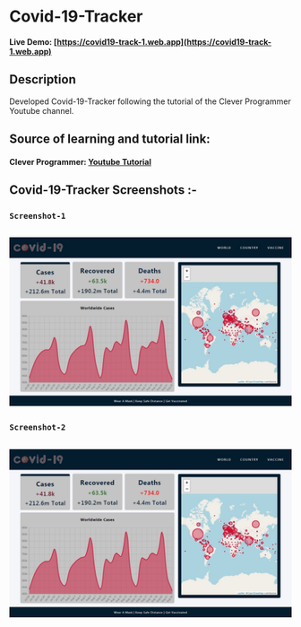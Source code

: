# Covid-19-Tracker

#### Live Demo: [https://covid19-track-1.web.app](https://covid19-track-1.web.app)

## Description

Developed Covid-19-Tracker following the tutorial of the Clever Programmer Youtube channel.

## Source of learning and tutorial link:

#### Clever Programmer: [Youtube Tutorial](https://youtu.be/cF3pIMJUZxM?list=PL-J2q3Ga50oMQa1JdSJxYoZELwOJAXExP)

## Covid-19-Tracker Screenshots :-

### `Screenshot-1`

## ![screenshot-1](https://github.com/DalpatRathore/Covid-19-Tracker/blob/main/screenshots/screenshot-1.jpg)

### `Screenshot-2`

## ![screenshot-2](https://github.com/DalpatRathore/Covid-19-Tracker/blob/main/screenshots/screenshot-1.jpg)
